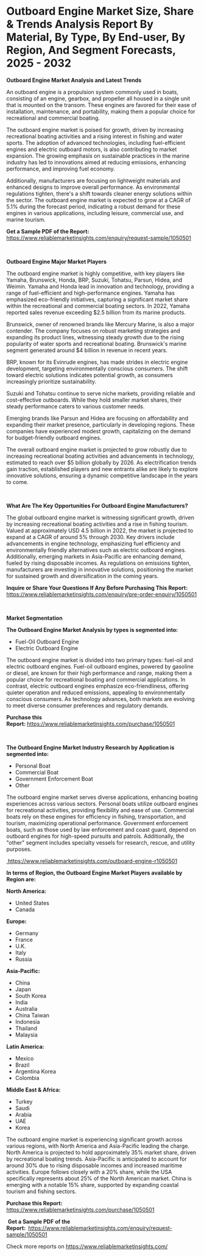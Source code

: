 <p><h1>Outboard Engine Market Size, Share & Trends Analysis Report By Material, By Type, By End-user, By Region, And Segment Forecasts, 2025 - 2032</h1></p><p><strong>Outboard Engine Market Analysis and Latest Trends</strong></p>
<p><p>An outboard engine is a propulsion system commonly used in boats, consisting of an engine, gearbox, and propeller all housed in a single unit that is mounted on the transom. These engines are favored for their ease of installation, maintenance, and portability, making them a popular choice for recreational and commercial boating.</p><p>The outboard engine market is poised for growth, driven by increasing recreational boating activities and a rising interest in fishing and water sports. The adoption of advanced technologies, including fuel-efficient engines and electric outboard motors, is also contributing to market expansion. The growing emphasis on sustainable practices in the marine industry has led to innovations aimed at reducing emissions, enhancing performance, and improving fuel economy.</p><p>Additionally, manufacturers are focusing on lightweight materials and enhanced designs to improve overall performance. As environmental regulations tighten, there's a shift towards cleaner energy solutions within the sector. The outboard engine market is expected to grow at a CAGR of 5.1% during the forecast period, indicating a robust demand for these engines in various applications, including leisure, commercial use, and marine tourism.</p></p>
<p><strong>Get a Sample PDF of the Report:&nbsp;</strong> <a href="https://www.reliablemarketinsights.com/enquiry/request-sample/1050501?utm_campaign=2282&utm_medium=2&utm_source=Github&utm_content=ia&utm_term=16022025&utm_id=outboard-engine">https://www.reliablemarketinsights.com/enquiry/request-sample/1050501</a></p>
<p>&nbsp;</p>
<p><strong>Outboard Engine Major Market Players</strong></p>
<p><p>The outboard engine market is highly competitive, with key players like Yamaha, Brunswick, Honda, BRP, Suzuki, Tohatsu, Parsun, Hidea, and Weimin. Yamaha and Honda lead in innovation and technology, providing a range of fuel-efficient and high-performance engines. Yamaha has emphasized eco-friendly initiatives, capturing a significant market share within the recreational and commercial boating sectors. In 2022, Yamaha reported sales revenue exceeding $2.5 billion from its marine products.</p><p>Brunswick, owner of renowned brands like Mercury Marine, is also a major contender. The company focuses on robust marketing strategies and expanding its product lines, witnessing steady growth due to the rising popularity of water sports and recreational boating. Brunswick's marine segment generated around $4 billion in revenue in recent years.</p><p>BRP, known for its Evinrude engines, has made strides in electric engine development, targeting environmentally conscious consumers. The shift toward electric solutions indicates potential growth, as consumers increasingly prioritize sustainability. </p><p>Suzuki and Tohatsu continue to serve niche markets, providing reliable and cost-effective outboards. While they hold smaller market shares, their steady performance caters to various customer needs.</p><p>Emerging brands like Parsun and Hidea are focusing on affordability and expanding their market presence, particularly in developing regions. These companies have experienced modest growth, capitalizing on the demand for budget-friendly outboard engines.</p><p>The overall outboard engine market is projected to grow robustly due to increasing recreational boating activities and advancements in technology, estimated to reach over $5 billion globally by 2026. As electrification trends gain traction, established players and new entrants alike are likely to explore innovative solutions, ensuring a dynamic competitive landscape in the years to come.</p></p>
<p>&nbsp;</p>
<p><strong>What Are The Key Opportunities For Outboard Engine Manufacturers?</strong></p>
<p><p>The global outboard engine market is witnessing significant growth, driven by increasing recreational boating activities and a rise in fishing tourism. Valued at approximately USD 4.5 billion in 2022, the market is projected to expand at a CAGR of around 5% through 2030. Key drivers include advancements in engine technology, emphasizing fuel efficiency and environmentally friendly alternatives such as electric outboard engines. Additionally, emerging markets in Asia-Pacific are enhancing demand, fueled by rising disposable incomes. As regulations on emissions tighten, manufacturers are investing in innovative solutions, positioning the market for sustained growth and diversification in the coming years.</p></p>
<p><strong>Inquire or Share Your Questions If Any Before Purchasing This Report:</strong> <a href="https://www.reliablemarketinsights.com/enquiry/pre-order-enquiry/1050501?utm_campaign=2282&utm_medium=2&utm_source=Github&utm_content=ia&utm_term=16022025&utm_id=outboard-engine">https://www.reliablemarketinsights.com/enquiry/pre-order-enquiry/1050501</a></p>
<p>&nbsp;</p>
<p><strong>Market Segmentation</strong></p>
<p><strong>The Outboard Engine Market Analysis by types is segmented into:</strong></p>
<p><ul><li>Fuel-Oil Outboard Engine</li><li>Electric Outboard Engine</li></ul></p>
<p><p>The outboard engine market is divided into two primary types: fuel-oil and electric outboard engines. Fuel-oil outboard engines, powered by gasoline or diesel, are known for their high performance and range, making them a popular choice for recreational boating and commercial applications. In contrast, electric outboard engines emphasize eco-friendliness, offering quieter operation and reduced emissions, appealing to environmentally conscious consumers. As technology advances, both markets are evolving to meet diverse consumer preferences and regulatory demands.</p></p>
<p><strong>Purchase this Report:&nbsp;</strong><a href="https://www.reliablemarketinsights.com/purchase/1050501?utm_campaign=2282&utm_medium=2&utm_source=Github&utm_content=ia&utm_term=16022025&utm_id=outboard-engine">https://www.reliablemarketinsights.com/purchase/1050501</a></p>
<p>&nbsp;</p>
<p><strong>The Outboard Engine Market Industry Research by Application is segmented into:</strong></p>
<p><ul><li>Personal Boat</li><li>Commercial Boat</li><li>Government Enforcement Boat</li><li>Other</li></ul></p>
<p><p>The outboard engine market serves diverse applications, enhancing boating experiences across various sectors. Personal boats utilize outboard engines for recreational activities, providing flexibility and ease of use. Commercial boats rely on these engines for efficiency in fishing, transportation, and tourism, maximizing operational performance. Government enforcement boats, such as those used by law enforcement and coast guard, depend on outboard engines for high-speed pursuits and patrols. Additionally, the "other" segment includes specialty vessels for research, rescue, and utility purposes.</p></p>
<p><a href="https://www.reliablemarketinsights.com/outboard-engine-r1050501?utm_campaign=2282&utm_medium=2&utm_source=Github&utm_content=ia&utm_term=16022025&utm_id=outboard-engine">&nbsp;https://www.reliablemarketinsights.com/outboard-engine-r1050501</a></p>
<p><strong>In terms of Region, the Outboard Engine Market Players available by Region are:</strong></p>
<p>
    <p> <strong> North America: </strong>
        <ul>
            <li>United States</li>
            <li>Canada</li>
        </ul>
        </p> 
    <p> <strong> Europe: </strong>
        <ul>
            <li>Germany</li>
            <li>France</li>
            <li>U.K.</li>
            <li>Italy</li>
            <li>Russia</li>
        </ul>
        </p> 
    <p> <strong> Asia-Pacific: </strong>
        <ul>
            <li>China</li>
            <li>Japan</li>
            <li>South Korea</li>
            <li>India</li>
            <li>Australia</li>
            <li>China Taiwan</li>
            <li>Indonesia</li>
            <li>Thailand</li>
            <li>Malaysia</li>
        </ul>
        </p> 
    <p> <strong> Latin America: </strong>
        <ul>
            <li>Mexico</li>
            <li>Brazil</li>
            <li>Argentina Korea</li>
            <li>Colombia</li>
        </ul>
        </p> 
    <p> <strong> Middle East & Africa: </strong>
        <ul>
            <li>Turkey</li>
            <li>Saudi</li>
            <li>Arabia</li>
            <li>UAE</li>
            <li>Korea</li>
        </ul>
    </p>
    </p>
<p><p>The outboard engine market is experiencing significant growth across various regions, with North America and Asia-Pacific leading the charge. North America is projected to hold approximately 35% market share, driven by recreational boating trends. Asia-Pacific is anticipated to account for around 30% due to rising disposable incomes and increased maritime activities. Europe follows closely with a 20% share, while the USA specifically represents about 25% of the North American market. China is emerging with a notable 15% share, supported by expanding coastal tourism and fishing sectors.</p></p>
<p><strong>Purchase this Report: </strong><a href="https://www.reliablemarketinsights.com/purchase/1050501?utm_campaign=2282&utm_medium=2&utm_source=Github&utm_content=ia&utm_term=16022025&utm_id=outboard-engine">https://www.reliablemarketinsights.com/purchase/1050501</a></p>
<p>&nbsp;<strong>Get a Sample PDF of the Report:&nbsp;&nbsp;</strong><a href="https://www.reliablemarketinsights.com/enquiry/request-sample/1050501?utm_campaign=2282&utm_medium=2&utm_source=Github&utm_content=ia&utm_term=16022025&utm_id=outboard-engine">https://www.reliablemarketinsights.com/enquiry/request-sample/1050501</a></p>
<p><strong></strong></p>
<p>Check more reports on <a href="https://www.reliablemarketinsights.com/?utm_campaign=2282&utm_medium=2&utm_source=Github&utm_content=ia&utm_term=16022025&utm_id=outboard-engine">https://www.reliablemarketinsights.com/</a></p>